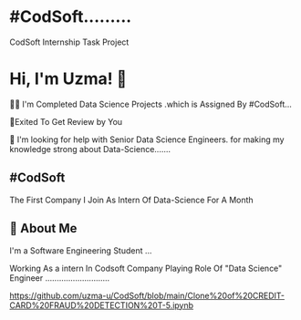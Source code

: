 # #CodSoft.........

 CodSoft Internship Task Project 


# Hi, I'm Uzma! 👋



👩‍💻 I'm Completed Data Science Projects .which is Assigned By #CodSoft...

🧠Exited To Get Review by You

🤔 I'm looking for help with Senior Data Science Engineers. for making my knowledge strong about Data-Science.......



## #CodSoft

The First Company I Join As Intern Of Data-Science For A Month


## 🚀 About Me
I'm a Software Engineering Student ...

Working As a intern In Codsoft Company Playing Role Of "Data Science" Engineer ............................

https://github.com/uzma-u/CodSoft/blob/main/Clone%20of%20CREDIT-CARD%20FRAUD%20DETECTION%20T-5.ipynb



